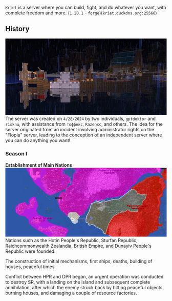 `Kriet` is a server where you can build, fight, and do whatever you want, with complete freedom and more. (`1.20.1` - `forge`)(`kriet.duckdns.org:25566`)

## History
![happy time](images/happy_time.png)
The server was created on `4/28/2024` by two individuals, `gptdoktor` and `risknu`, with assistance from `тоффекс`, `Razenxc`, and others. The idea for the server originated from an incident involving administrator rights on the "Flopia" server, leading to the conception of an independent server where you can do anything you want!

### Season I
**Establishment of Main Nations**
![happy time](images/start.png)
Nations such as the Hotin People's Republic, Sturfan Republic, Raichсommonwealth Zealandia, British Empire, and Dunayiv People's Republic were founded.

The construction of initial mechanisms, first ships, deaths, building of houses, peaceful times.

Conflict between HPR and DPR began, an urgent operation was conducted to destroy SR, with a landing on the island and subsequent complete annihilation, after which the enemy struck back by hitting peaceful objects, burning houses, and damaging a couple of resource factories.
